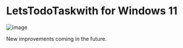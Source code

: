# LetsTodoTaskwith for Windows 11


![image](https://github.com/AtacanColbekler/LetsTodotaskwith/assets/24621135/bcfea42c-11a3-45b0-a8d2-b03c83b661fa)


New improvements coming in the future.
